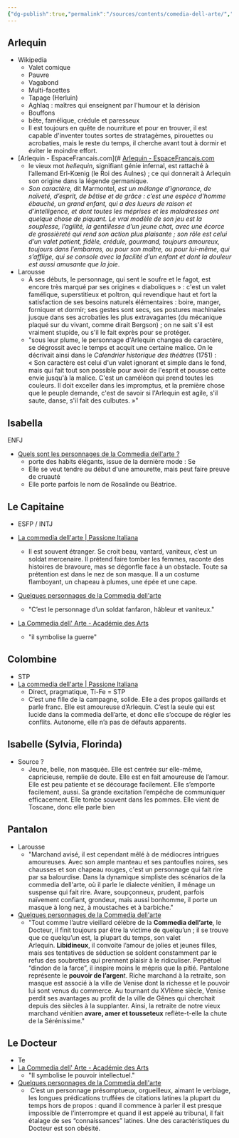 ```yaml
---
{"dg-publish":true,"permalink":"/sources/contents/comedia-dell-arte/","created":"2023-01-29T16:25:19.886+01:00","updated":"2023-01-29T17:38:18.260+01:00"}
---
```



## Arlequin
- Wikipedia 
	- Valet comique
	- Pauvre
	- Vagabond
	- Multi-facettes
	- Tapage (Herluin)
	- Aghlaq : maîtres qui enseignent par l'humour et la dérision
	- Bouffons
	- bête, famélique, crédule et paresseux
	- Il est toujours en quête de nourriture et pour en trouver, il est capable d'inventer toutes sortes de stratagèmes, pirouettes ou acrobaties, mais le reste du temps, il cherche avant tout à dormir et éviter le moindre effort.
- [Arlequin - EspaceFrancais.com](# [Arlequin - EspaceFrancais.com](https://www.espacefrancais.com/arlequin/)
	- le vieux mot *hellequin*, signifiant génie infernal, est rattaché à l’allemand Erl-Kœnig (le Roi des Aulnes) ; ce qui donnerait à Arlequin son origine dans la légende germanique.
	- *Son caractère,* dit Marmontel, *est un mélange d’ignorance, de naïveté, d’esprit, de bêtise et de grâce : c’est une espèce d’homme ébauché, un grand enfant, qui a des lueurs de raison et d’intelligence, et dont toutes les méprises et les maladresses ont quelque chose de piquant. Le vrai modèle de son jeu est la souplesse, l’agilité, la gentillesse d’un jeune chat, avec une écorce de grossièreté qui rend son action plus plaisante ; son rôle est celui d’un valet patient, fidèle, crédule, gourmand, toujours amoureux, toujours dans l’embarras, ou pour son maître, ou pour lui-même, qui s’afflige, qui se console avec la facilité d’un enfant et dont la douleur est aussi amusante que la joie*.
- Larousse
	- À ses débuts, le personnage, qui sent le soufre et le fagot, est encore très marqué par ses origines « diaboliques » : c'est un valet famélique, superstitieux et poltron, qui revendique haut et fort la satisfaction de ses besoins naturels élémentaires : boire, manger, forniquer et dormir; ses gestes sont secs, ses postures machinales jusque dans ses acrobaties les plus extravagantes (du mécanique plaqué sur du vivant, comme dirait Bergson) ; on ne sait s'il est vraiment stupide, ou s'il le fait exprès pour se protéger.
	- "sous leur plume, le personnage d'Arlequin changea de caractère, se dégrossit avec le temps et acquit une certaine malice. On le décrivait ainsi dans le _Calendrier historique des théâtres_ (1751) : « Son caractère est celui d'un valet ignorant et simple dans le fond, mais qui fait tout son possible pour avoir de l'esprit et pousse cette envie jusqu'à la malice. C'est un caméléon qui prend toutes les couleurs. Il doit exceller dans les impromptus, et la première chose que le peuple demande, c'est de savoir si l'Arlequin est agile, s'il saute, danse, s'il fait des culbutes. »"


## Isabella
ENFJ
- [Quels sont les personnages de la Commedia dell'arte ?](https://arts.toutcomment.com/article/quels-sont-les-personnages-de-la-commedia-dell-arte-6989.html)
	- porte des habits élégants, issue de la dernière mode : Se
	-  Elle se veut tendre au début d'une amourette, mais peut faire preuve de cruauté 
	- Elle porte parfois le nom de Rosalinde ou Béatrice.

## Le Capitaine
- ESFP / INTJ
- [La commedia dell'arte | Passione Italiana](https://www.passione-italiana.fr/commedia-dell-arte)
	- Il est souvent étranger. Se croit beau, vantard, vaniteux, c’est un soldat mercenaire. Il prétend faire tomber les femmes, raconte des histoires de bravoure, mas se dégonfle face à un obstacle. Toute sa prétention est dans le nez de son masque. Il a un costume flamboyant, un chapeau à plumes, une épée et une cape.
- [Quelques personnages de la Commedia dell'arte](https://www.culturellement.fr/quelques-personnages-de-la-commedia-dellarte/)
	- "C’est le personnage d’un soldat fanfaron, hâbleur et vaniteux."

- [La Commedia dell' Arte - Académie des Arts](http://academiedesarts-labrede.fr/index.php/2020/10/27/la-commedia-dell-arte/)
	- "il symbolise la guerre"
## Colombine
- STP 
- [La commedia dell'arte | Passione Italiana](https://www.passione-italiana.fr/commedia-dell-arte)
	- Direct, pragmatique, Ti-Fe = STP
	- C’est une fille de la campagne, solide. Elle a des propos gaillards et parle franc. Elle est amoureuse d’Arlequin. C’est la seule qui est lucide dans la commedia dell’arte, et donc elle s’occupe de régler les conflits. Autonome, elle n’a pas de défauts apparents.

## Isabelle (Sylvia, Florinda)
- Source ?
	- Jeune, belle, non masquée. Elle est centrée sur elle-même, capricieuse, remplie de doute. Elle est en fait amoureuse de l’amour. Elle est peu patiente et se décourage facilement. Elle s’emporte facilement, aussi. Sa grande excitation l’empêche de communiquer efficacement. Elle tombe souvent dans les pommes. Elle vient de Toscane, donc elle parle bien

## Pantalon
- Larousse
	- "Marchand avisé, il est cependant mêlé à de médiocres intrigues amoureuses. Avec son ample manteau et ses pantoufles noires, ses chausses et son chapeau rouges, c'est un personnage qui fait rire par sa balourdise. Dans la dynamique simpliste des scénarios de la commedia dell'arte, où il parle le dialecte vénitien, il ménage un suspense qui fait rire. Avare, soupçonneux, prudent, parfois naïvement confiant, grondeur, mais aussi bonhomme, il porte un masque à long nez, à moustaches et à barbiche."
- [Quelques personnages de la Commedia dell'arte](https://www.culturellement.fr/quelques-personnages-de-la-commedia-dellarte/)
	- "Tout comme l’autre vieillard célèbre de la **Commedia dell’arte**, le Docteur, il finit toujours par être la victime de quelqu’un ; il se trouve que ce quelqu’un est, la plupart du temps, son valet Arlequin. **Libidineux**, il convoite l’amour de jolies et jeunes filles, mais ses tentatives de séduction se soldent constamment par le refus des soubrettes qui prennent plaisir à le ridiculiser. Perpétuel “dindon de la farce”, il inspire moins le mépris que la pitié.  Pantalone représente le **pouvoir de l’argen**t. Riche marchand à la retraite, son masque est associé à la ville de Venise dont la richesse et le pouvoir lui sont venus du commerce. Au tournant du XVIème siècle, Venise perdit ses avantages au profit de la ville de Gênes qui cherchait depuis des siècles à la supplanter. Ainsi, la retraite de notre vieux marchand vénitien **avare, amer et tousseteux** reflète-t-elle la chute de la Sérénissime."

## Le Docteur
- Te
- [La Commedia dell' Arte - Académie des Arts](http://academiedesarts-labrede.fr/index.php/2020/10/27/la-commedia-dell-arte/)
	- "Il symbolise le pouvoir intellectuel."
- [Quelques personnages de la Commedia dell'arte](https://www.culturellement.fr/quelques-personnages-de-la-commedia-dellarte/)
	-  C’est un personnage présomptueux, orgueilleux, aimant le verbiage, les longues prédications truffées de citations latines la plupart du temps hors de propos : quand il commence à parler il est presque impossible de l’interrompre et quand il est appelé au tribunal, il fait étalage de ses “connaissances” latines. Une des caractéristiques du Docteur est son obésité.